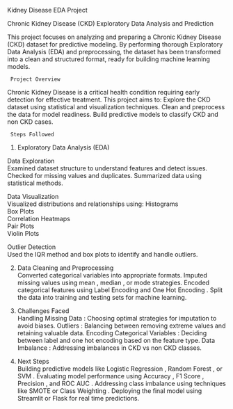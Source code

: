    Kidney  Disease  EDA  Project

  Chronic Kidney Disease (CKD)    Exploratory Data Analysis and Prediction

This project focuses on analyzing and preparing a   Chronic Kidney Disease (CKD)   dataset for predictive modeling. By performing thorough   Exploratory Data Analysis (EDA)   and preprocessing, the dataset has been transformed into a clean and structured format, ready for building machine learning models.

 

     Project Overview
Chronic Kidney Disease is a critical health condition requiring early detection for effective treatment. This project aims to:
   Explore the CKD dataset using statistical and visualization techniques.
   Clean and preprocess the data for model readiness.
   Build predictive models to classify CKD and non  CKD cases.

     Steps Followed  
 1. Exploratory Data Analysis (EDA)
    
  Data Exploration  
   Examined dataset structure to understand features and detect issues.
   Checked for missing values and duplicates.
   Summarized data using statistical methods.

  Data Visualization  
   Visualized distributions and relationships using:
  Histograms  
  Box Plots  
  Correlation Heatmaps  
  Pair Plots  
  Violin Plots  

  Outlier Detection  
   Used the   IQR method   and box plots to identify and handle outliers.

 2. Data Cleaning and Preprocessing  
   Converted categorical variables into appropriate formats.
   Imputed missing values using   mean  ,   median  , or   mode   strategies.
   Encoded categorical features using   Label Encoding   and   One  Hot Encoding  .
   Split the data into   training and testing sets   for machine learning.

 3. Challenges Faced  
     Handling Missing Data  : Choosing optimal strategies for imputation to avoid biases.
     Outliers  : Balancing between removing extreme values and retaining valuable data.
     Encoding Categorical Variables  : Deciding between label and one  hot encoding based on the feature type.
     Data Imbalance  : Addressing imbalances in CKD vs non  CKD classes.

 4. Next Steps  
   Building predictive models like   Logistic Regression  ,   Random Forest  , or   SVM  .
   Evaluating model performance using   Accuracy  ,   F1  Score  ,   Precision  , and   ROC  AUC  .
   Addressing class imbalance using techniques like   SMOTE   or   Class Weighting  .
   Deploying the final model using   Streamlit   or   Flask   for real  time predictions.

 
